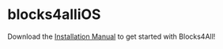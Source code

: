 # blocks4alliOS

Download the [Installation Manual](https://github.com/CSE482win2018/AccessibleProgramming/blob/master/Installation%20Manual.pdf) to get started with Blocks4All!
